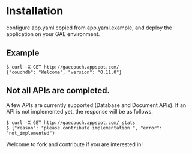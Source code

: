 # Installation

configure app.yaml copied from app.yaml.example, 
and deploy the application on your GAE environment.

## Example

    $ curl -X GET http://gaecouch.appspot.com/
    {"couchdb": "Welcome", "version": "0.11.0"}


## Not all APIs are completed.

A few APIs are currently supported (Database and Document APIs). 
If an API is not implemented yet, the response will be as follows.

    $ curl -X GET http://gaecouch.appspot.com/_stats
    $ {"reason": "please contribute implementation.", "error": "not_implemented"}

Welcome to fork and contribute if you are interested in!
